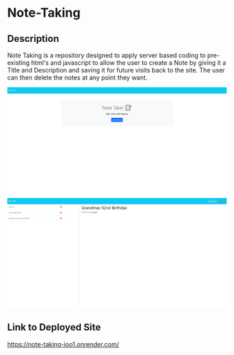 # Note-Taking

## Description
Note Taking is a repository designed to apply server based coding to pre-existing html's and javascript to allow the user to create a Note by giving it a Title and Description and saving it for future visits back to the site. The user can then delete the notes at any point they want.

![Note Taking](./Develop/images/NoteTaking1.png)
![Note Taking](./Develop/images/NoteTaking2.png)

## Link to Deployed Site
https://note-taking-ioo1.onrender.com/ 
